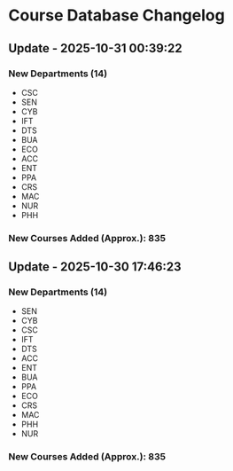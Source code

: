 # Course Database Changelog

## Update - 2025-10-31 00:39:22

### New Departments (14)
- CSC
- SEN
- CYB
- IFT
- DTS
- BUA
- ECO
- ACC
- ENT
- PPA
- CRS
- MAC
- NUR
- PHH

### New Courses Added (Approx.): 835


## Update - 2025-10-30 17:46:23

### New Departments (14)
- SEN
- CYB
- CSC
- IFT
- DTS
- ACC
- ENT
- BUA
- PPA
- ECO
- CRS
- MAC
- PHH
- NUR

### New Courses Added (Approx.): 835

